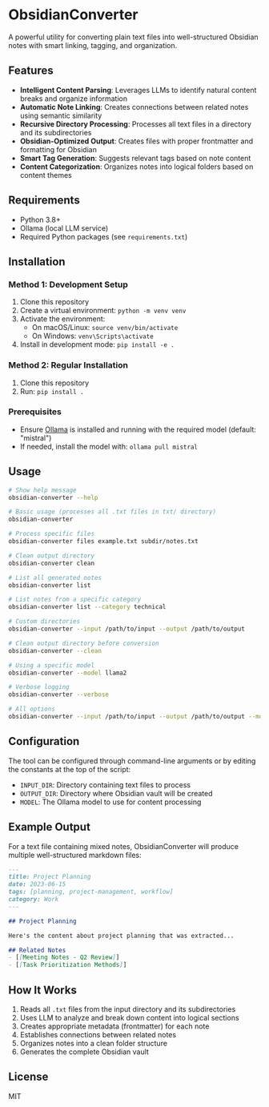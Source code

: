 # ObsidianConverter

A powerful utility for converting plain text files into well-structured Obsidian notes with smart linking, tagging, and organization.

## Features

- **Intelligent Content Parsing**: Leverages LLMs to identify natural content breaks and organize information
- **Automatic Note Linking**: Creates connections between related notes using semantic similarity
- **Recursive Directory Processing**: Processes all text files in a directory and its subdirectories
- **Obsidian-Optimized Output**: Creates files with proper frontmatter and formatting for Obsidian
- **Smart Tag Generation**: Suggests relevant tags based on note content
- **Content Categorization**: Organizes notes into logical folders based on content themes

## Requirements

- Python 3.8+
- Ollama (local LLM service)
- Required Python packages (see `requirements.txt`)

## Installation

### Method 1: Development Setup
1. Clone this repository
2. Create a virtual environment: `python -m venv venv`
3. Activate the environment:
   - On macOS/Linux: `source venv/bin/activate`
   - On Windows: `venv\Scripts\activate`
4. Install in development mode: `pip install -e .`

### Method 2: Regular Installation
1. Clone this repository
2. Run: `pip install .`

### Prerequisites
- Ensure [Ollama](https://ollama.ai/) is installed and running with the required model (default: "mistral")
- If needed, install the model with: `ollama pull mistral`

## Usage

```bash
# Show help message
obsidian-converter --help

# Basic usage (processes all .txt files in txt/ directory)
obsidian-converter

# Process specific files
obsidian-converter files example.txt subdir/notes.txt

# Clean output directory
obsidian-converter clean

# List all generated notes
obsidian-converter list

# List notes from a specific category
obsidian-converter list --category technical

# Custom directories
obsidian-converter --input /path/to/input --output /path/to/output

# Clean output directory before conversion
obsidian-converter --clean

# Using a specific model
obsidian-converter --model llama2

# Verbose logging
obsidian-converter --verbose

# All options
obsidian-converter --input /path/to/input --output /path/to/output --model llama2 --similarity 0.4 --max-links 10 --clean --verbose
```

## Configuration

The tool can be configured through command-line arguments or by editing the constants at the top of the script:

- `INPUT_DIR`: Directory containing text files to process
- `OUTPUT_DIR`: Directory where Obsidian vault will be created
- `MODEL`: The Ollama model to use for content processing

## Example Output

For a text file containing mixed notes, ObsidianConverter will produce multiple well-structured markdown files:

```markdown
---
title: Project Planning
date: 2023-06-15
tags: [planning, project-management, workflow]
category: Work
---

## Project Planning

Here's the content about project planning that was extracted...

## Related Notes
- [[Meeting Notes - Q2 Review]]
- [[Task Prioritization Methods]]
```

## How It Works

1. Reads all `.txt` files from the input directory and its subdirectories
2. Uses LLM to analyze and break down content into logical sections
3. Creates appropriate metadata (frontmatter) for each note
4. Establishes connections between related notes
5. Organizes notes into a clean folder structure
6. Generates the complete Obsidian vault

## License

MIT